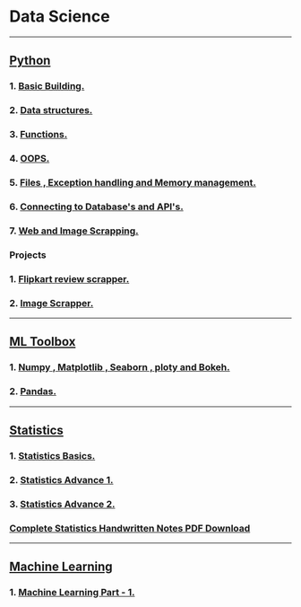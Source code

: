 # Data Science

---

## [Python](https://github.com/DarshanRokkad/Data_Science/tree/master/01_Python)
### 1. [Basic Building.](https://github.com/DarshanRokkad/Data_Science/tree/master/01_Python/Week_01_Basic_Building)
### 2. [Data structures.](https://github.com/DarshanRokkad/Data_Science/tree/master/01_Python/Week_02_Data_Structures)
### 3. [Functions.](https://github.com/DarshanRokkad/Data_Science/tree/master/01_Python/Week_03_Functions)
### 4. [OOPS.](https://github.com/DarshanRokkad/Data_Science/tree/master/01_Python/Week_04_Oops)
### 5. [Files , Exception handling and Memory management.](https://github.com/DarshanRokkad/Data_Science/tree/master/01_Python/Week_05_Files_ExceptionHandling_MemoryMangagement)
### 6. [Connecting to Database's and API's.](https://github.com/DarshanRokkad/Data_Science/tree/master/01_Python/Week_06_Connecting_Databases_and_APIs)
### 7. [Web and Image Scrapping.](https://github.com/DarshanRokkad/Data_Science/tree/master/01_Python/Week_07_Web_and_Image_Scraping)

### Projects 
### 1. [Flipkart review scrapper.](https://github.com/DarshanRokkad/Flipkart_review_Scrapper)
### 2. [Image Scrapper.](https://github.com/DarshanRokkad/Image_Scrapper)

---

## [ML Toolbox](https://github.com/DarshanRokkad/Data_Science/tree/master/02_ML_Toolbox)
### 1. [Numpy , Matplotlib , Seaborn , ploty and Bokeh.](https://github.com/DarshanRokkad/Data_Science/tree/master/02_ML_Toolbox/Week_08_Numpy_Visualization)
### 2. [Pandas.](https://github.com/DarshanRokkad/Data_Science/tree/master/02_ML_Toolbox/Week_09_Pandas)

---

## [Statistics](https://github.com/DarshanRokkad/Data_Science/tree/master/03_Statistics)
### 1. [Statistics Basics.](https://github.com/DarshanRokkad/Data_Science/tree/master/03_Statistics/Week_10_Statistics_Basic)
### 2. [Statistics Advance 1.](https://github.com/DarshanRokkad/Data_Science/tree/master/03_Statistics/Week_11_Statistics_Advance-1)
### 3. [Statistics Advance 2.](https://github.com/DarshanRokkad/Data_Science/tree/master/03_Statistics/Week_12_Statistics_Advance-2)
### [Complete Statistics Handwritten Notes PDF Download](https://github.com/DarshanRokkad/Data_Science/tree/master/03_Statistics/Darshan_Complete_Statistics_Notes.pdf)

--- 

## [Machine Learning](https://github.com/DarshanRokkad/Data_Science/tree/master/04_Machine_Learning)
### 1. [Machine Learning Part - 1.](https://github.com/DarshanRokkad/Data_Science/tree/master/04_Machine_Learning/Week_13_Machine_Learning_Part_1)

